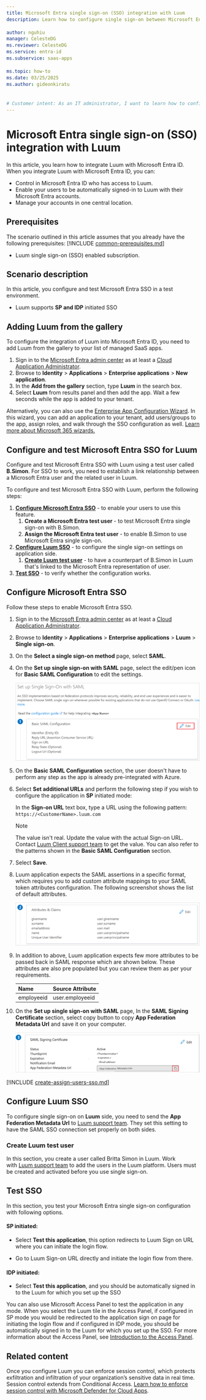```yaml
---
title: Microsoft Entra single sign-on (SSO) integration with Luum
description: Learn how to configure single sign-on between Microsoft Entra ID and Luum.

author: nguhiu
manager: CelesteDG
ms.reviewer: CelesteDG
ms.service: entra-id
ms.subservice: saas-apps

ms.topic: how-to
ms.date: 03/25/2025
ms.author: gideonkiratu


# Customer intent: As an IT administrator, I want to learn how to configure single sign-on between Microsoft Entra ID and Luum so that I can control who has access to Luum, enable automatic sign-in with Microsoft Entra accounts, and manage my accounts in one central location.
---
```


# Microsoft Entra single sign-on (SSO) integration with Luum

In this article,  you learn how to integrate Luum with Microsoft Entra ID. When you integrate Luum with Microsoft Entra ID, you can:

* Control in Microsoft Entra ID who has access to Luum.
* Enable your users to be automatically signed-in to Luum with their Microsoft Entra accounts.
* Manage your accounts in one central location.

## Prerequisites
The scenario outlined in this article assumes that you already have the following prerequisites:
[!INCLUDE [common-prerequisites.md](~/identity/saas-apps/includes/common-prerequisites.md)]
* Luum single sign-on (SSO) enabled subscription.

## Scenario description

In this article,  you configure and test Microsoft Entra SSO in a test environment.

* Luum supports **SP and IDP** initiated SSO

## Adding Luum from the gallery

To configure the integration of Luum into Microsoft Entra ID, you need to add Luum from the gallery to your list of managed SaaS apps.

1. Sign in to the [Microsoft Entra admin center](https://entra.microsoft.com) as at least a [Cloud Application Administrator](~/identity/role-based-access-control/permissions-reference.md#cloud-application-administrator).
1. Browse to **Identity** > **Applications** > **Enterprise applications** > **New application**.
1. In the **Add from the gallery** section, type **Luum** in the search box.
1. Select **Luum** from results panel and then add the app. Wait a few seconds while the app is added to your tenant.

 Alternatively, you can also use the [Enterprise App Configuration Wizard](https://portal.office.com/AdminPortal/home?Q=Docs#/azureadappintegration). In this wizard, you can add an application to your tenant, add users/groups to the app, assign roles, and walk through the SSO configuration as well. [Learn more about Microsoft 365 wizards.](/microsoft-365/admin/misc/azure-ad-setup-guides)


<a name='configure-and-test-azure-ad-sso-for-luum'></a>

## Configure and test Microsoft Entra SSO for Luum

Configure and test Microsoft Entra SSO with Luum using a test user called **B.Simon**. For SSO to work, you need to establish a link relationship between a Microsoft Entra user and the related user in Luum.

To configure and test Microsoft Entra SSO with Luum, perform the following steps:

1. **[Configure Microsoft Entra SSO](#configure-azure-ad-sso)** - to enable your users to use this feature.
    1. **Create a Microsoft Entra test user** - to test Microsoft Entra single sign-on with B.Simon.
    1. **Assign the Microsoft Entra test user** - to enable B.Simon to use Microsoft Entra single sign-on.
1. **[Configure Luum SSO](#configure-luum-sso)** - to configure the single sign-on settings on application side.
    1. **[Create Luum test user](#create-luum-test-user)** - to have a counterpart of B.Simon in Luum that's linked to the Microsoft Entra representation of user.
1. **[Test SSO](#test-sso)** - to verify whether the configuration works.

<a name='configure-azure-ad-sso'></a>

## Configure Microsoft Entra SSO

Follow these steps to enable Microsoft Entra SSO.

1. Sign in to the [Microsoft Entra admin center](https://entra.microsoft.com) as at least a [Cloud Application Administrator](~/identity/role-based-access-control/permissions-reference.md#cloud-application-administrator).
1. Browse to **Identity** > **Applications** > **Enterprise applications** > **Luum** > **Single sign-on**.
1. On the **Select a single sign-on method** page, select **SAML**.
1. On the **Set up single sign-on with SAML** page, select the edit/pen icon for **Basic SAML Configuration** to edit the settings.

   ![Edit Basic SAML Configuration](common/edit-urls.png)

1. On the **Basic SAML Configuration** section, the user doesn't have to perform any step as the app is already pre-integrated with Azure.

1. Select **Set additional URLs** and perform the following step if you wish to configure the application in **SP** initiated mode:

    In the **Sign-on URL** text box, type a URL using the following pattern:
    `https://<CustomerName>.luum.com`

    > [!NOTE]
	> The value isn't real. Update the value with the actual Sign-on URL. Contact [Luum Client support team](mailto:support@luum.com) to get the value. You can also refer to the patterns shown in the **Basic SAML Configuration** section.

1. Select **Save**.

1. Luum application expects the SAML assertions in a specific format, which requires you to add custom attribute mappings to your SAML token attributes configuration. The following screenshot shows the list of default attributes.

	![image](common/default-attributes.png)

1. In addition to above, Luum application expects few more attributes to be passed back in SAML response which are shown below. These attributes are also pre populated but you can review them as per your requirements.
	
	| Name |  Source Attribute|
	| ------------- | --------- |
	| employeeid | user.employeeid |

1. On the **Set up single sign-on with SAML** page, In the **SAML Signing Certificate** section, select copy button to copy **App Federation Metadata Url** and save it on your computer.

	![The Certificate download link](common/copy-metadataurl.png)
<a name='create-an-azure-ad-test-user'></a>

[!INCLUDE [create-assign-users-sso.md](~/identity/saas-apps/includes/create-assign-users-sso.md)]

## Configure Luum SSO

To configure single sign-on on **Luum** side, you need to send the **App Federation Metadata Url** to [Luum support team](mailto:support@luum.com). They set this setting to have the SAML SSO connection set properly on both sides.

### Create Luum test user

In this section, you create a user called Britta Simon in Luum. Work with [Luum support team](mailto:support@luum.com) to add the users in the Luum platform. Users must be created and activated before you use single sign-on.

## Test SSO 

In this section, you test your Microsoft Entra single sign-on configuration with following options. 

#### SP initiated:

* Select **Test this application**, this option redirects to Luum Sign on URL where you can initiate the login flow.  

* Go to Luum Sign-on URL directly and initiate the login flow from there.

#### IDP initiated:

* Select **Test this application**, and you should be automatically signed in to the Luum for which you set up the SSO 

You can also use Microsoft Access Panel to test the application in any mode. When you select the Luum tile in the Access Panel, if configured in SP mode you would be redirected to the application sign on page for initiating the login flow and if configured in IDP mode, you should be automatically signed in to the Luum for which you set up the SSO. For more information about the Access Panel, see [Introduction to the Access Panel](https://support.microsoft.com/account-billing/sign-in-and-start-apps-from-the-my-apps-portal-2f3b1bae-0e5a-4a86-a33e-876fbd2a4510).


## Related content

Once you configure Luum you can enforce session control, which protects exfiltration and infiltration of your organization’s sensitive data in real time. Session control extends from Conditional Access. [Learn how to enforce session control with Microsoft Defender for Cloud Apps](/cloud-app-security/proxy-deployment-any-app).
